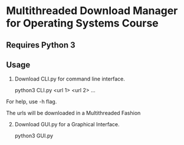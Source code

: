 # Multithreaded Download Manager for Operating Systems Course

## Requires Python 3

## Usage
1. Download CLI.py for command line interface. 

    python3 CLI.py <url 1> <url 2> ...

For help, use -h flag.

The urls will be downloaded in a Multithreaded Fashion

2. Download GUI.py for a Graphical Interface. 

    python3 GUI.py
